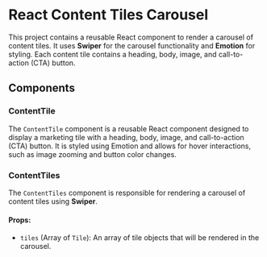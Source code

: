 # React Content Tiles Carousel

This project contains a reusable React component to render a carousel of content tiles. It uses **Swiper** for the carousel functionality and **Emotion** for styling. Each content tile contains a heading, body, image, and call-to-action (CTA) button.

## Components

### ContentTile

The `ContentTile` component is a reusable React component designed to display a marketing tile with a heading, body, image, and call-to-action (CTA) button. It is styled using Emotion and allows for hover interactions, such as image zooming and button color changes.

### ContentTiles

The `ContentTiles` component is responsible for rendering a carousel of content tiles using **Swiper**.

#### Props:
- `tiles` (Array of `Tile`): An array of tile objects that will be rendered in the carousel.